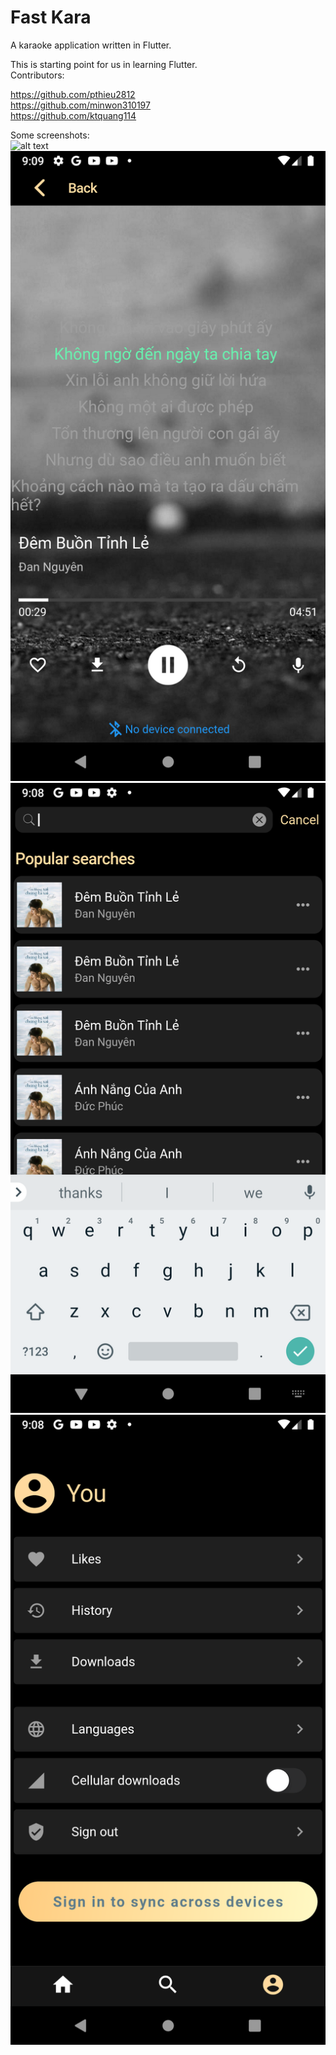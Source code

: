 # Fast Kara

A karaoke application written in Flutter.<br /> 

This is starting point for us in learning Flutter.<br /> 
Contributors:<br /> 

https://github.com/pthieu2812<br /> 
https://github.com/minwon310197<br /> 
https://github.com/ktquang114<br /> 

Some screenshots:<br /> 
![alt text](https://github.com/thiennguyenhieu/FastKara/blob/master/screenshots/home.png")                                                                    
![alt text](https://github.com/thiennguyenhieu/FastKara/blob/master/screenshots/playsong.png)                                                                              
![alt text](https://github.com/thiennguyenhieu/FastKara/blob/master/screenshots/search.png)                                                                  
![alt text](https://github.com/thiennguyenhieu/FastKara/blob/master/screenshots/user.png)
